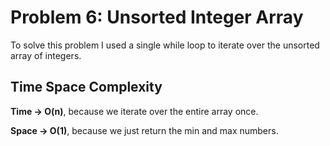 # Problem 6: Unsorted Integer Array

To solve this problem I used a single while loop to iterate over the unsorted array of integers.

## Time Space Complexity

**Time → O(n)**, because we iterate over the entire array once.

**Space → O(1)**, because we just return the min and max numbers.